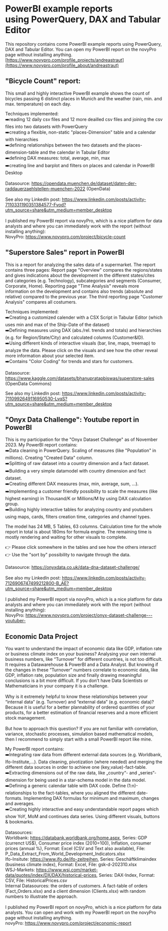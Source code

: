 # PowerBI example reports <br>using PowerQuery, DAX and Tabular Editor

This repository contains come PowerBI example reports using PowerQuery, DAX and Tabular Editor. You can open my PowerBI report on the novyPro page without installing anything. <br>
[https://www.novypro.com/profile_projects/andreastraut](https://www.novypro.com/profile_about/andreastraut)

## "Bicycle Count" report:
This small and highly interactive PowerBI example shows the count of bicycles passing 6 distinct places in Munich and the weather (rain, min. and max. temperature) on each day.

Techniques implemented: <br>
➡️reading 12 daily csv files and 12 more deailled csv files and joining the csv files into two datasets with PowerQuery<br>
➡️creating a flexible, non-static "places-Dimension" table and a calendar with hierarchies<br>
➡️defining relationships between the two datasets and the places-dimension-table and the calendar in Tabular Editor<br>
➡️defining DAX measures: total, average, min, max<br>
➡️creating line and barplot and filters on places and calendar in PowerBI Desktop<br>
<br>
Datasource: https://opendata.muenchen.de/dataset/daten-der-raddauerzaehlstellen-muenchen-2022 (OpenData)<br>
<br>
See also my LinkedIn post: https://www.linkedin.com/posts/activity-7110331190351384577-Fvod?utm_source=share&utm_medium=member_desktop <br>
<br>
I published my PowerBI report via novyPro, which is a nice platform for data analysts and where you can immediately work with the report (without installing anything): <br>
NovyPro: https://www.novypro.com/project/bicycle-count

## "Superstore Sales" report in PowerBI

This is a report for analyzing the sales data of a supermarket. The report contains three pages: Report page "Overview" compares the regions/states and gives indications about the development in the different states/cites and categories (e.g. Technology), subcategories and segments (Consumer, Corporate, Home).  Reporting page "Time Analysis" reveals more information on the development and contains also trends (absolute and relative) compared to the previous year. The third reporting page "Customer Analysis" compares all costumers.

Techniques implemented:<br>
➡️Creating a customized calender with a CSX Script in Tabular Editor (which uses min and max of the Ship-Date of the dataset)<br>
➡️Defining measures using DAX (abs./rel. trends and totals) and hierarchies (e.g. for Region/State/City) and calculated columns (Customer&ID). <br>
➡️Using different kinds of interactive visuals (bar, line, maps, treemap) to analyze the data. Please click on the visuals and see how the other reveal more information about your selected item. <br>
➡️Contains "Color Coding" for trends and stars for customers.<br>

Datasource: https://www.kaggle.com/datasets/bhanupratapbiswas/superstore-sales (OpenData Commons)

See also my LinkedIn post: https://www.linkedin.com/posts/activity-7110992649116950530-LvqS?utm_source=share&utm_medium=member_desktop

## "Onyx Data Challenge": Youtube report in PowerBI

This is my participation for the "Onyx Dataset Challenge" as of November 2023. My PowerBI report contains: <br>
➡️Data cleaning in PowerQuery. Scaling of measures (like "Population" in millions). Creating "Created Data" column. <br>
➡️Splitting of raw dataset into a country dimension and a fact dataset. <br>
➡️Building a very simple datamodel with country dimension and fact dataset.<br>
➡️Creating different DAX measures (max, min, average, sum, ...). <br>
➡️Implementing a customer friendly possibility to scale the measures (like highest earning) in Thousand/K or Millions/M by using DAX calculation group. <br>
➡️Building highly interactive tables for analyzing country and youtubers using maps, cards, filters creation time, categories and channel types.<br>

The model has 24 MB, 5 Tables, 63 columns. Calculation time for the whole report in total is about 180ms for formula engine. The remaining time is mostly rendering and waiting for other visuals to complete.

👉 Please click somewhere in the tables and see how the others interact!<br>
👉 Use the "sort by" possibility to navigate through the data.<br>
<br>
Datasource: https://onyxdata.co.uk/data-dna-dataset-challenge/ <br>
<br>
See also my LinkedIn post: https://www.linkedin.com/posts/activity-7126906747499212800-B_AE?utm_source=share&utm_medium=member_desktop <br>
<br>
I published my PowerBI report via novyPro, which is a nice platform for data analysts and where you can immediately work with the report (without installing anything): <br>
NovyPro: https://www.novypro.com/project/onyx-dataset-challenge---youtuber-

## Economic Data Project
You want to understand the impact of economic data like GDP, inflation rate or business climate index on your business? Analysing your own internal business numbers, like “Turnover” for different countries, is not too difficult. It requires a Datawarehouse & PowerBI and a Data Analyst. But knowing if the changes in these “Turnover” numbers correlate to economic data, like GDP, inflation rate, population size and finally drawing meaningful conclusions is a bit more difficult. If you don’t have Data Scientists or Mathematicians in your company it is a challenge. <br>
<br>
Why is it extremely helpful to know these relationships between your “internal data” (e.g. Turnover) and “external data” (e.g. economic data)? Because it is useful for a better plannability of ordered quantities of your products, for a better estimation of financial reserves and a more efficient stock management. <br>
<br>
But how to approach this question? If you are not familiar with correlation, variance, stochastic processes, simulation based mathematical models, then I recommend to simply start with a small PowerBI report like mine.   <br>

My PowerBI report contains: <br>
➡️Integrating raw data from different external data sources (e.g. Worldbank, Ifo-Institute,…). Data cleaning, pivotization (where needed) and merging the different data sources in order to achieve one (key,value)-fact-table.  <br>
➡️Extracting dimensions out of the raw data, like „country“- and „series“-dimension for being used in a star-schema model in the data model. <br>
➡️Defining a generic calendar table with DAX code. Define (1:n)-relationships to the fact-tables, where you aligned the different date-formats. Implementing DAX formulas for minimum and maximum, changes and averages.  <br>
➡️Creating highly interactive and easy understandable report pages which show YoY, MoM and continues data series. Using different visuals, buttons & bookmarks. <br>
 <br>
Datasources: <br>
Worldbank: https://databank.worldbank.org/home.aspx, Series: GDP (currenct US$), Consumer price index (2010=100), Inflation, consumer prices (annual %), Format: Excel (CSV and Text also available), File: P_Data_Extract_From_World_Development_Indicators.xlsx <br>
Ifo-Insitute: https://www.ifo.de/ifo-zeitreihen, Series: Geschäftklimaindex (business climate index), Format: Excel, File: gsk-d-202310.xlsx  <br>
WSJ-Markets: https://www.wsj.com/market-data/quotes/index/DX/DAX/historical-prices, Series: DAX-Index, Format: CSV, File: HistoricalPrices.csv  <br>
Internal Datasources: the orders of customers. A fact-table of orders (Fact_Orders.xlsx) and a client dimension (Clients.xlsx) with random numbers to illustrate the approach.  <br>
<br> 
I published my PowerBI report on novyPro, which is a nice platform for data analysts. You can open and work with my PowerBI report on the novyPro page without installing anything. <br>
novyPro: https://www.novypro.com/project/economic-report <br>
 <br>
 

